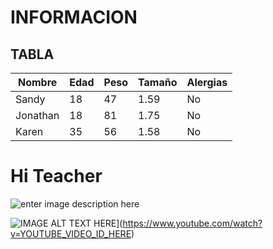 # INFORMACION
## TABLA
| Nombre   | Edad | Peso | Tamaño | Alergias |
|----------|------|------|--------|----------|
| Sandy    |  18  |  47  |  1.59  |    No    |
| Jonathan |  18  |  81  |  1.75  |    No    |
| Karen    |  35  |  56  |  1.58  |    No    |

# Hi Teacher
![enter image description here](https://t1.uc.ltmcdn.com/images/3/3/1/img_17133_apa_248162_600.jpg)


![IMAGE ALT TEXT HERE](https://img.youtube.com/vi/TtSWo2nbzAk/0.jpg)](https://www.youtube.com/watch?v=YOUTUBE_VIDEO_ID_HERE)

